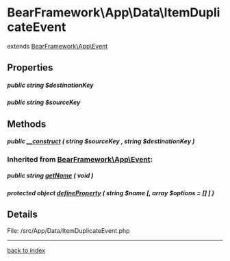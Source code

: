 # BearFramework\App\Data\ItemDuplicateEvent

extends [BearFramework\App\Event](bearframework.app.event.class.md)

## Properties

##### public string $destinationKey

##### public string $sourceKey

## Methods

##### public [__construct](bearframework.app.data.itemduplicateevent.__construct.method.md) ( string $sourceKey , string $destinationKey )

### Inherited from [BearFramework\App\Event](bearframework.app.event.class.md):

##### public string [getName](bearframework.app.event.getname.method.md) ( void )

##### protected object [defineProperty](bearframework.app.event.defineproperty.method.md) ( string $name [, array $options = [] ] )

## Details

File: /src/App/Data/ItemDuplicateEvent.php

---

[back to index](index.md)

